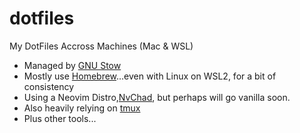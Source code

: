 # dotfiles
My DotFiles Accross Machines (Mac & WSL)

- Managed by [GNU Stow](https://www.gnu.org/software/stow/)
- Mostly use [Homebrew](https://docs.brew.sh/Homebrew-on-Linux)...even with Linux on WSL2, for a bit of consistency
- Using a Neovim Distro,[NvChad](https://nvchad.com/), but perhaps will go vanilla soon.
- Also heavily relying on [tmux](https://github.com/tmux/tmux/wiki)
- Plus other tools...

